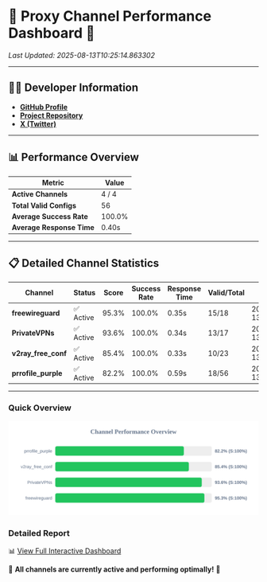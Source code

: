 # 🌟 Proxy Channel Performance Dashboard 🌟

_Last Updated: 2025-08-13T10:25:14.863302_

---

## 👩‍💻 Developer Information

- **[GitHub Profile](https://github.com/4n0nymou3)**  
- **[Project Repository](https://github.com/4n0nymou3/multi-proxy-config-fetcher)**  
- **[X (Twitter)](https://x.com/4n0nymou3)**  

---

## 📊 Performance Overview

| Metric                | Value       |
|-----------------------|-------------|
| **Active Channels**   | 4 / 4       |
| **Total Valid Configs** | 56          |
| **Average Success Rate** | 100.0%      |
| **Average Response Time** | 0.40s       |

---

## 📋 Detailed Channel Statistics

| Channel          | Status     | Score  | Success Rate | Response Time | Valid/Total | Last Success               |
|------------------|------------|--------|--------------|---------------|-------------|----------------------------|
| **freewireguard**  | ✅ Active  | 95.3%  | 100.0% | 0.35s         | 15/18       | 2025-08-13T10:25:14.861492 |
| **PrivateVPNs**  | ✅ Active  | 93.6%  | 100.0% | 0.34s         | 13/17       | 2025-08-13T10:25:14.479929 |
| **v2ray_free_conf**  | ✅ Active  | 85.4%  | 100.0% | 0.33s         | 10/23       | 2025-08-13T10:25:14.103811 |
| **prrofile_purple**  | ✅ Active  | 82.2%  | 100.0% | 0.59s         | 18/56       | 2025-08-13T10:25:13.691488 |

---

### Quick Overview
<div align="center">
  <a href="https://raw.githubusercontent.com/nullluser/NullRepo/refs/heads/main/assets/channel_stats_chart.svg">
    <img src="https://raw.githubusercontent.com/nullluser/NullRepo/refs/heads/main/assets/channel_stats_chart.svg" alt="Source Performance Statistics" width="800">
  </a>
</div>

### Detailed Report
📊 [View Full Interactive Dashboard](https://htmlpreview.github.io/?https://github.com/nullluser/NullRepo/blob/main/assets/performance_report.html)

🎉 **All channels are currently active and performing optimally!** 🎉
